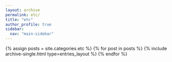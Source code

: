 ```yaml
---
layout: archive
permalink: etc/
title: "etc"
author_profile: true
sidebar:
  nav: "main-sidebar"
---
```


{% assign posts = site.categories.etc %}
{% for post in posts %}
{% include archive-single.html type=entries_layout %}
{% endfor %}
